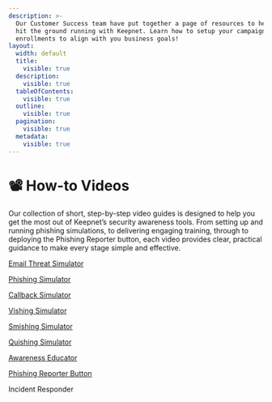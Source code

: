 ```yaml
---
description: >-
  Our Customer Success team have put together a page of resources to help you
  hit the ground running with Keepnet. Learn how to setup your campaigns and
  enrollments to align with you business goals!
layout:
  width: default
  title:
    visible: true
  description:
    visible: true
  tableOfContents:
    visible: true
  outline:
    visible: true
  pagination:
    visible: true
  metadata:
    visible: true
---
```


# 📽️ How-to Videos

Our collection of short, step-by-step video guides is designed to help you get the most out of Keepnet’s security awareness tools. From setting up and running phishing simulations, to delivering engaging training, through to deploying the Phishing Reporter button, each video provides clear, practical guidance to make every stage simple and effective.

[Email Threat Simulator](email-threat-simulator.md)

[Phishing Simulator](phishing-simulator.md)

[Callback Simulator](callback-simulator.md)

[Vishing Simulator](vishing-simulator.md)

[Smishing Simulator](smishing-simulator.md)

[Quishing Simulator](quishing-simulator.md)

[Awareness Educator](awareness-educator.md)

[Phishing Reporter Button](phishing-reporter-button.md)

Incident Responder
